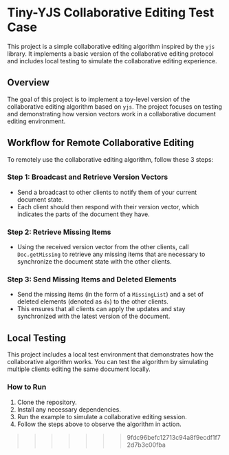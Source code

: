 # Tiny-YJS Collaborative Editing Test Case

This project is a simple collaborative editing algorithm inspired by the `yjs` library. It implements a basic version of the collaborative editing protocol and includes local testing to simulate the collaborative editing experience.

## Overview

The goal of this project is to implement a toy-level version of the collaborative editing algorithm based on `yjs`. The project focuses on testing and demonstrating how version vectors work in a collaborative document editing environment.

## Workflow for Remote Collaborative Editing

To remotely use the collaborative editing algorithm, follow these 3 steps:

### Step 1: Broadcast and Retrieve Version Vectors
- Send a broadcast to other clients to notify them of your current document state.
- Each client should then respond with their version vector, which indicates the parts of the document they have.

### Step 2: Retrieve Missing Items
- Using the received version vector from the other clients, call `Doc.getMissing` to retrieve any missing items that are necessary to synchronize the document state with the other clients.

### Step 3: Send Missing Items and Deleted Elements
- Send the missing items (in the form of a `MissingList`) and a set of deleted elements (denoted as `ds`) to the other clients.
- This ensures that all clients can apply the updates and stay synchronized with the latest version of the document.

## Local Testing

This project includes a local test environment that demonstrates how the collaborative algorithm works. You can test the algorithm by simulating multiple clients editing the same document locally.

### How to Run

1. Clone the repository.
2. Install any necessary dependencies.
3. Run the example to simulate a collaborative editing session.
4. Follow the steps above to observe the algorithm in action.
>>>>>>> 9fdc96befc12713c94a8f9ecdf1f72d7b3c00fba
